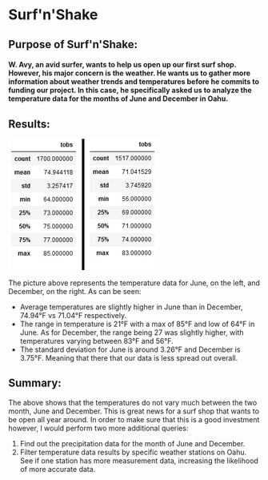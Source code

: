 # Surf'n'Shake

## Purpose of Surf'n'Shake:
#### W. Avy, an avid surfer, wants to help us open up our first surf shop. However, his major concern is the weather. He wants us to gather more information about weather trends and temperatures before he commits to funding our project. In this case, he specifically asked us to analyze the temperature data for the months of June and December in Oahu.

## Results:

![june_dec_tobs](june_dec_tobs.png)

The picture above represents the temperature data for June, on the left, and December, on the right.
As can be seen:
- Average temperatures are slightly higher in June than in December, 74.94°F vs 71.04°F respectively.
- The range in temperature is 21°F with a max of 85°F and low of 64°F in June. As for December, the range being 27 was slightly higher, with temperatures varying between 83°F and 56°F.
- The standard deviation for June is around 3.26°F and December is 3.75°F. Meaning that there that our data is less spread out overall.

## Summary:
The above shows that the temperatures do not vary much between the two month, June and December. This is great news for a surf shop that wants to be open all year around. In order to make sure that this is a good investment however, I would perform two more additional queries:
1. Find out the precipitation data for the month of June and December. 
2. Filter temperature data results by specific weather stations on Oahu. See if one station has more measurement data, increasing the likelihood of more accurate data.


